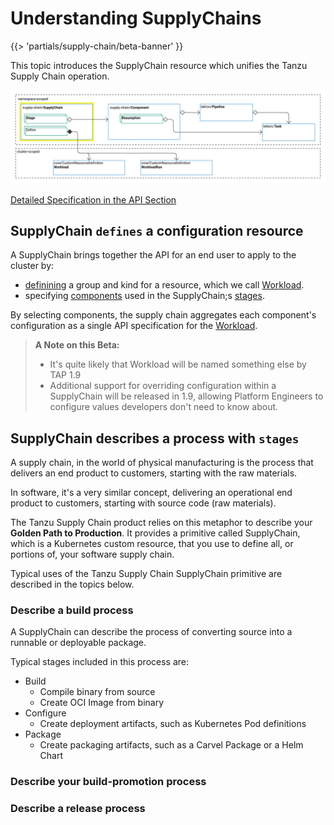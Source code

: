 # Understanding SupplyChains

{{> 'partials/supply-chain/beta-banner' }}

This topic introduces the SupplyChain resource which unifies the Tanzu Supply Chain operation.

![core-concepts-supplychains.jpg](./images/core-concepts-supplychains.jpg)

[Detailed Specification in the API Section](../../reference/api/supplychain.hbs.md)

## SupplyChain `defines` a configuration resource

A SupplyChain brings together the API for an end user to apply to the cluster by:

* [definining](../../reference/api/supplychain.hbs.md#specdefines) a group and kind for a resource, which we call [Workload].
* specifying [components] used in the SupplyChain;s [stages](../../reference/api/supplychain.hbs.md#specstages).

By selecting components, the supply chain aggregates each component's configuration as a single API specification for the [Workload].

> **A Note on this Beta:**
> 
> * It's quite likely that Workload will be named something else by TAP 1.9
> * Additional support for overriding configuration within a SupplyChain will be released in 1.9, allowing Platform Engineers to configure values developers don't need to know about.

## SupplyChain describes a process with `stages`

A supply chain, in the world of physical manufacturing is the process that delivers an end product to customers, starting with the raw materials.

In software, it's a very similar concept, delivering an operational end product to customers, starting with source code (raw materials).

The Tanzu Supply Chain product relies on this metaphor to describe your **Golden Path to Production**. 
It provides a primitive called SupplyChain, which is a Kubernetes custom resource, that you use to define all, or portions of, your software supply chain.

Typical uses of the Tanzu Supply Chain SupplyChain primitive are described in the topics below.

### Describe a build process 
A SupplyChain can describe the process of converting source into a runnable or deployable package.

Typical stages included in this process are:
 
* Build
  * Compile binary from source
  * Create OCI Image from binary
* Configure
  * Create deployment artifacts, such as Kubernetes Pod definitions
* Package
  * Create packaging artifacts, such as a Carvel Package or a Helm Chart
 
### Describe your build-promotion process

<!-- Ask <Nick Webb> for a section here -->

### Describe a release process

<!-- tbd -->

[Components]: ./components.hbs.md
[Workload]: ./workloads.hbs.md